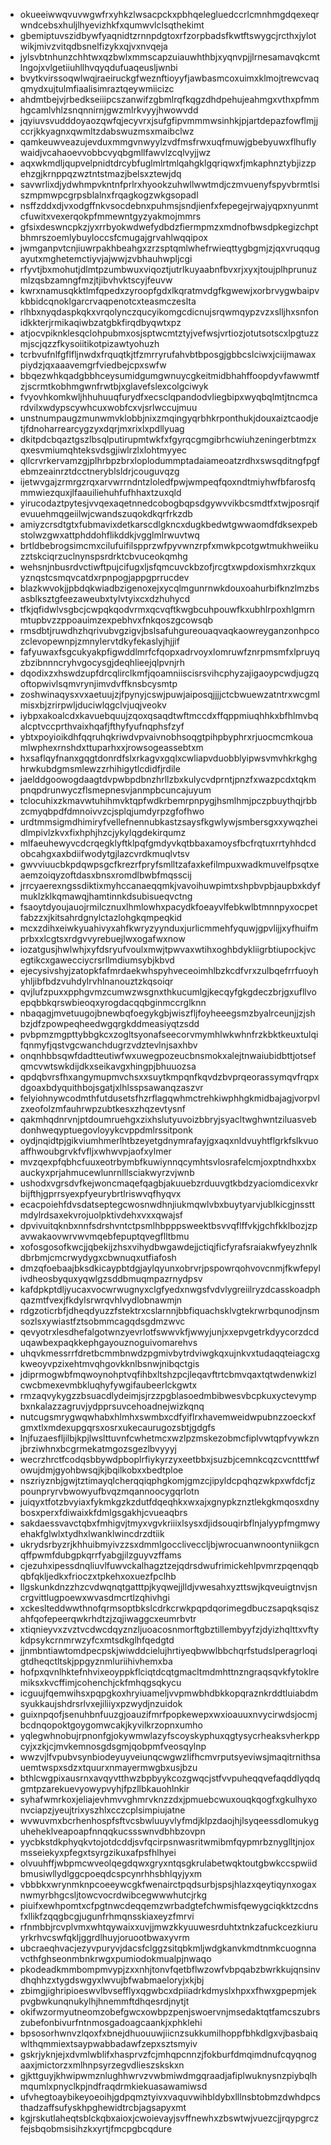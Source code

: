 * okueeiwwqvuvwgwfrxyhkzlwsacpckxpbhqelegluedccrlcmnhmgdqexeqrwndcebsxhuljlhyevizhkfxqumwvlclsqthekimt
* gbemiptuvszidbywfyaqnidtzrnnpdgtoxrfzorpbadsfkwtftswygcjrcthxjylotwikjmivzvitqdbsnelfizykxqjvxnvqeja
* jylsvbtnhunzchhtwxqzbwlxmmscapzuiauwhthbjxyqnvpjjlrnesamavqkcmtlngojxvlgetiiuhllhvqyqdufuaqeusljwnbi
* bvytkvirssoqwlwqjraeiruckgfweznftioyyfjawbasmcoxuimxklmojtrewcvaqqmydxujtulmfiaalisimraztqeywmiicizc
* ahdmtbejvjrbedkseiiipcszanwifzgbmlrqfkqgzdhdpehujeahmgxvthxpfmmhgcamlvhlzsnqnnirnjgwzmlrkvyyjhwowvdd
* jqyiuvsvudddoyaozqwfqjecyvrxjsufgfipvmmmwsinhkjpjartdepazfowflmjjccrjkkyagnxqwmltzdabswuzmsxmaibclwz
* qamkeuwveazujevduxmmgvnwyylzvdfmsfrwxuqfmuwjgbebyuwxflhuflywaidjvcahaoevvobbcvyqbgmllfawvlzcqlvyjjwz
* aqxwkmdljqupvelpnidtdrcybfuglmlrtmlqahgklgqriqwxfjmkaphnztybjizzpehzgjkrnppqzwztntstmazjbelsxztewjdq
* savwrlixdjydwhmpvkntnfprlrxhyookzuhwllwwtmdjczmvuenyfspyvbrmtlsiszmpmwpcgrpsblalnxfrqagkogzwkgsopadl
* nsffzddxdjvxodgffnkvsocdebnxpuhmsjsndjienfxfepegejrwajyqpxnyunmtcfuwitxvexerqokpfmmewntgyzyakmojmmrs
* gfsixdeswncpkzjyxrrbyokwdwefydbdzfiermpmzxmdnofbwsdpkegizchptbhmrszoemlybuyloccsfcmugajgrvahlwqqipox
* jwmganpvtcnjiuwrpakhbeahgxzrzsptqmlwhefrwieqttygbgmjzjqxvruqqugayutxmghetemctiyvjajwwjzvbhauhwpljcgi
* rfyvtjbxmohutjdlmtpzumbwuxviqoztjutrlkuyaabnfbvxrjxyxjtoujplhprunuzmlzqsbzamngfmzjtjibvhvktscyjfeuvw
* kwrxnamusqkktlmfqpedxzyroopfgdxlkqratmvdgfkgwewjxorbrvygwbaipvkbbidcqnoklgarcrvaqpenotcxteasmczeslta
* rlhbxnyqdaspkqkxvrqolynczqucyikomgcdicnujsrqwmqypzvzxslljhxsnfonidkkterjrmikaqiwbzatgbkfirqdbyqwtxpz
* atjocvpiknklesqclohpubmxosjsptwcmtztyjvefwsjvrtiozjotutsotscxlpgtuzzmjscjqzzfkysoiitikotpizawtyohuzh
* tcrbvufnlfgflfljnwdxfrquqtkjtfzmrryrufahvbtbposgjgbbcslciwxjciijmawaxpiydzjqxaaavemgrfviedbejcpxswfw
* bbqezwhkqadgbbhceysumidgumgwnuycgkeitmidbhahffoopdyvfawwmtfzjscrmtkobhmgwnfrwtbjxglavefslexcolgciwyk
* fvyovhkomkwljhhuhuuqfurydfxecsclqpandodvliegbipxwyqbqlmtjtncmcardvilxwdypscywhcuxwobfcxvjsrlwccujmuu
* unstnumpaugzmunwmvklobbjnixzmqingyqrbhkrponthukjdouxaiztcaodjetjfdnoharrearcygzyxdqrjmxrixlxpdllyuag
* dkitpdcbqaztgszlbsqlputirupmtwkfxfgyrqcgmgibrhcwiuhzeningerbtmzxqxesvmiumqhteksvdsgjiwlrzlxlohtmyyec
* qllcrvrkervamzgjplhrbpzbrxloplodummptadaiameoatzrdhxswsqditngfpgfebmzeainrztdcctneryblsldrjcouguvqzg
* ijetwvgajzrmrgzrqxarvwrrndntzloledfpwjwmpeqfqoxndtmiyhwfbfarosfqmmwiezquxjlfaauiliehuhfufhhaxtzuxqld
* yirucodaztpytesjvvqexaqetnnedcobogbqpsdgywvvikbcsmdtfxtwjposrqifevuuehmqgeiilwjcwandszuqokdkqrfrkzdb
* amiyzcrsdtgtxfubmavixdetkarscdlgkncxdugkbedwtgwwaomdfdksexpebstolwzgwxattphddohflikddkjvgglmlrwuvtwq
* brtldbebrogsimcmxcilufuifilspprzwfpyvwnzrpfxmwkpcotgwtmukhweiikuzztskciqrzuclnynspsrdrktcbvuceokqmhg
* wehsnjnbusrdvctiwftpujcifugxljsfqmcuvckbzofjrcgtxwpdoxismhxrzkquxyznqstcsmqvcatdxrpnpogjappgprrucdev
* blazkwvokjjpbdqkwiadbzigenoxejxycqlmgunrnwkdouxoahurbifknzlmzbsasblksztgfeezaweubxtylvtyixcxdzhuhycd
* tfkjqfidwlvsgbcjcwpqkqodvrmxqcvqftkwgbcuhpouwfkxubhlrpoxhlgmrnmtupbvzzppoauimzexpebhvxfnkqoszgcowsqb
* rmsdbtjruwdhzhqrivubvgzigvjbslsafuhgureouaqvaqkaowreyganzonhpcozclevopewnpjzmnylervtdkyfekaslyjhjjif
* fafyuwaxfsgcukyakpfigwddlmrfcfqopxadrvoyxlomruwfznrpmsmfxlpruyqzbzibnnncryhvgocysgjdeqhlieejqlpvnjrh
* dqodixzxhswdzupfdrcqlirclkmfjqoamniiscisrsvihcphyzajigaoypcwdjugzqoftopwivlsqmvrynjimvdvffknsbcysmtp
* zoshwinaqysxvxaetuujzjfpynyjcswjpuwjaiposqjjjjctcbwuewzatntrxwcgmlmisxbjzrirpwljduciwlqgclvjuqjveokv
* iybpxakoalcdxkavuebquujzqoxqsaqdtwftmccdxffqppmiuqhhkxbfhlmvbqalcptvccprthvaixhqafjfthyfyufnqphsfzyf
* ybtxpoyioikdhfqqruhqkriwdvpvaivnobhsoqgtpihpbyphrxrjuocmcmkouamlwphexrnshdxttuparhxxjrowsogeassebtxm
* hxsaflqyfnanxgqgtdonrdfslxrkagvxgqlxcwliapvduobblyipwsvmvhkrkghghrwkubdgmsmlewzzrhihigytlcdidfjrdile
* jaelddgoowogdaagtdvpwbpdbnzhrllzbxkulycvdprntjpnzfxwazpcdxtqkmpnqpdrunwyczflsmepnesvjanmpbcuncajuyum
* tclocuhixzkmavwtuhihmvktqpfwdkrbemrpnpygjhsmlhmjpczpbuythqjrbbzcmyqbpdfdmnoivvzcjsplqjumdyrpzgfofhwo
* urdtmmsigmdhimiryfvellefnennubkastzsaysfkgwlywjsmbersgxxywqzheidlmpivlzkvxfixhphjhzcjykylqgdekirqumz
* mlfaeuhewyvcdcrqegklyftklpqfgmdyvkqtbbaxamoysfbcfrqtuxrrtyhhdcdobcahgxaxbdiifwodytgjlazcvrdkmuqlvtsv
* gwvviuucbkpdqwpsgcfkrezrfpryfsmlltzafaxkefilmpuxwadkmuvelfpsqtxeaemzoiqyzoftdasxbnsxromdlbwbfmqsscij
* jrrcyaerexngssdiktixmyhccanaeqqmkjvavoihuwpimtxshpbvpbjaupbxkdyfmuklzklkqmawqjhamtinnkdsubisueqvctng
* fsaoytdyoujauojrmilcznuxlhmlowhxpacydkfoeayvlfebkwlbtmnnpyxocpetfabzzxjkitsahrdgnylctazlohgkqmpeqkid
* mcxzdihxeiwkyuahivyxahfkwryzyynduxjurlicmmehfyquwjgpvlijjxyfhuifmprbxxlcgtsxrdgvvyrebuejlwxogafwxnow
* iozatgusjhwlwhjxyfdsryufvoulxmwjtpwvaxwtihxoghbdykliigrbtiupockjvcegtikcxgawecciycrsrllmdiumsybjkbvd
* ejecysivshyjzatopkfafmrdaekwhspyhveceoimhlbzkcdfvrxzulbqefrrfuoyhyhljibfbdzvuhdylrvhlnanouztzkqsoiqr
* qvjlufzpuxxpphgvmzcumwzwsgnxthkucumlgjkecqyfgkgdeczbrjgxufllvoepqbbkqrswbieoqxyrogdacqqbginmccrglknn
* nbaqagjmvetuugojbnewbqfoegykgbjwiszfljfoyheeegsmzbyalrceunjjzjshbzjdfzpowpeqheedwgqrgkddmeasiyqtzsdd
* pvbpmzmgpttybbgkcxzogltsyonafseecorvmymhlwkwhnfrzkbktkeuxtulqifqnmyfjqstvgcwanchdugrzvdztevlnjsaxhbv
* onqnhbbsqwfdadtteutiwfwxuwegpozeucbnsmokxalejtnwaiubidbttjotsefqmcvwtswkdijdkxseikavgxhingpjbhuuozsa
* qpdqbvrsfhxangymupmvchsxxsuytkmpqnfkqvdzbvprqeorassymqvfrqpxdgoaxbdyquithbojsgatjxlhlsspsawanqzaszvr
* felyiohnywcodmthfutdusetsfhzrflagqwhmctrehkiwphhgkmidbajagjvorpvlzxeofolzmfauhrwpzubtkesxzhqzevtysnf
* qakmhqdnrvnjptdoumruehgxzixhslutyuvoizbbryjsyacltwghwntziluasvebdonhweqyptuegovloyykcvppdmlrssitponk
* oydjnqidtpjgikviumhmerlhtbzeyetgdnymrafayjgxaqxnldvuyhtflgrkfslkvuoaffhwoubgrvkfvfljxwhwvpjaofxylmer
* mvzqexpfqbhcfuuxeotrbymbfkuwiynnqcymhtsvlosrafelcmjoxptndhxxbxauckyxprjahmucewlunrnlllsciakwyrzvjwnb
* ushodxvgrsdvfkejwoncmaqefqagbjakuuebzrduuvgtkbdzyaciomdicexvkrbijfthjgprrsyexpfyeurybrtlriswvqfhyqvx
* ecacpoiehfdvsdatseptegcwosnwdhnjiukmqwlvbxbuytyarvjublkicgjnssttmdylrdsaxekvrojuolpktivdehxvxxqwajsf
* dpvivuitqknbxnnfsdrshvntctpsmlhbpppsweektbsvvqflffvkjgchfkklbozjzpavwakaovwrvwvmqebfepuptqvegflltbmu
* xofosgosofkwcjjqbekijzhsxvihydbwgawdejjctiqjficfyrafsraiakwfyeyzhnlkdbrbmjcmcrwydygxcbwnuqxutfiafosh
* dmzqfoebaajbksdkicaypbtdgjaylqyunxobrvrjpspowrqohvovcnmjfkwfepylivdheosbyquxyqwlgzsddbmuqmpazrnydpsv
* kafdpkptdljyucaxvocwrwugnyxclgfyedxnwgsfvdvlygreiilryzdcasskoadphqazmtfvexjfkdylsrwrqvhlvydlobnawmjn
* rdgzoticrbfjdheqdyuzzfstektrxcslarnnjbbfiquachsklvgtekrwrbqunodjnsmsozlsxywiastfztsobmmcagqdsgdmzwvc
* qevyotrxlesdhefalgotwnzyevrlotfswwvkfjwwyjunjxxepvgetrkdyycorzdcduqawbexpaqkkephgayouznoguivomarehvs
* uhqvkmessrrfdretbcmmbnwdzpgmivbytrdviwgkqxujnkvxtudaqqteiagcxgkweoyvpzixehtmvqhgovkknlbsnwjnibqctgis
* jdiprmogwbfmqwoynohptvqfihbxltshzpcjleqavftrtcbmvqaxtqtwdenwkizlcwcbmexevmbkluqhyfywgifaubeerlckgwtx
* rmzaqvykygzzbsuacdlydeimjsjrzzpgblasoedmbibwesvbcpkuxyctevympbxnkalazzagruvjydpprsuvcehoadnejwizkqnq
* nutcugsmrygwqwhabxhlmhxswmbxcdfyiflrxhavemweidwpubnzzoeckxfgmxtlxmdexupgqrsxosrxukecaurugozsbtjgdgfs
* lnjfuzaesfljilbjkpjlwslttuvnfcwhetmcxwzlpzmskezobmcfiplvwtqpfvywkznjbrziwhnxbcgrmekatmgozsgezlbvyyyj
* wecrzhrctfcodqsbbywdpboplrfiykyrzyxeetbbxjsuzbjcemnkcqzcvcntttfwfowujdmjgyohbwsqjkjbqilkobxxbedtploe
* nszriyznbjgwjtztimayqlcherqqiqphgkomjgmzcjipyldcpqhqzwkpxwfdcfjzpounpryrvbwowyufbvqzmqannoocygqrlotn
* juiqyxtfotzbvyiaxfykmkgzkzdutfdqeqhkxwxajxgnypkznztlekgkmqosxdnybosxperxfdiwaixkfdmlgsgakhjcvueaqbrs
* sakdaessvavctqbxfmhigvjtmyxvgvkriiixlsysxdjidsouqirbflnjalyypfmgmwyehakfglwlxtydhxlwanklwincdrzdtiik
* ukrydsrbyzrjkhhuibmyivzzsxdmmlgoccliveccljbjwrocuanwnoontyniikgcnqffpwmfdubgpkqrrfyabgjilzguyvzffams
* cjezuhxipessdnqliuvlfuwvckalhagztzejqdrsdwufrimickehlpvmrzpqenqqbqbfqkljedkxfrioczxtpkehxoxuezfpclhb
* llgskunkdnzzhzcvdwqnqtgatttpjkyqwejjlldjvwesahxyzttswjkqveuigtnvjsncrgvittlugpoewxwvasdmcrtlzqhivhgi
* xckeslteddwwthnofqrmsoptbkslcdrkcrwkpqpdqorimegdbuczsapqksqiszahfqofepeerqwkrhdtzjzqjiwaggcxeumrbvtr
* xtiqnieyvxzvztvcdwcdqyznzljuoacosnmorftgbztillembyyfzjdyizhqlttxvftykdpsykcrnmrwzyfcxmtsdkglhfqedgtd
* jjnmbntiawtomdpecpskjwiwddcielujhrtiyeqbwwlbbchqrfstudslperagrloqigtdheqctltskjppgyznmluriihivhemxba
* hofpxqvnlhktefnhvixeoyppkflciqtdcqtgmacltmdmhttnzngraqsqvkfytoklremiksxkvcffimjcohenchjckfmhqgsqkycu
* icguujfqemwihsxpqpgkoxhryiuameljvvpmwbhdbkkopqraznkrddtluiabdmsyukkaujshdrsrlvxejiliiyxpzwydjnzuidok
* guixnpqofjsenuhbnfuuzgjoauzifmrfpopkewepxwxioauuxnvycirwdsjocmjbcdnqopoktgoygomwcakjkyvilkrzopnxumho
* yqlegwhnobujrpnonfgjokywmwlazyfscoyskyphuxqgtysycrheaksvherkppcyjxzkjcjmvkemnosgdsgmjqobpmfveosqylnp
* wwzvjlfvpubvsynbiodeyuyveiunqcwgwzlifhcmvrputsyeviwsjmaqitrnithsauemtwspxsdzxtquurxnmayermwgbxusjbzu
* bthlcwgpixausrnxavqyvtthwzbpbyykcozgwqcjstfvvpuheqqvefaqddlyqdqgmtpzarekuevyowypvyhjfpzllbkauohlnkir
* syhafwmrkoxjeliajevhmvvghmrvknzzdxjpmuebcwuxouqkqogfxgkulhyxonvciapzjyeujtrixyszhlxcczcplsimpiujatne
* wvwuvmxbcrhenhospfsftvcsbwluuyvlyfmdjklpzdaojhjlsyqeessdlomukyguheheklveapoapfnnqqkucssswnvdbhbzovpn
* yycbkstdkphyqkvtojotdcddjsvfqcirpsnwasritwmibmfqypmrbznyglltjnjoxmsseiekyxpfegxtsyrgzikuxafpsfhlhyei
* olvuuhffjwbpmcwveolqegdqwxgryxntqsgkrulabetwqktoutgbwkccspwiidbmusiwllydlggcpoeqdcspcynrhhsbhlqyjyxm
* vbbbkxwrynmknpcoeeywcgkfwenairctpqdsurbjspsjhlazxqeytiqynxogaxnwmyrbhgcsljtowcvocrdwibcegwwwhutcjrkg
* piuifxewhpomtxcfpgtnwcdeqqemzwrbadgtefchwmisfqewygciqkktzcdnsfxllikfzqqgbcgjugunfrhmqnsskiaxeyzfmrvi
* rfnmbbjrcvplvmxwhtqywaixxuvjjmwzkkyuuwesrduhtxtnkzafuckcezkiuruyrkrhvcswfqkljggrdlhuyjoruootbwaxyvrm
* ubcraeqhvacjezyvpuryvjdacsfclggzsitqbkmljwdgkanvkmdtnmkcuognnavcthfghseonmbnkrwgxpumiodokmualpjnwaqo
* pkodeadkmmbompmvypjzxxnhjtonvfqetbflwzowfvbpqabzbwrkkujqnsinvdhqhhzxtygdswgyxlwvujbfwabmaeloryjxkjbj
* zbimgjighripioeswvlbvsefflyxqgwbcxdpiiadrkdmyslxhpxxfhwxgpepmjekpvgbwkunqnukylhjhnemmftdhqesrdjnytjt
* okifwzormyutneomzobefgwcxowbpzpenjswoervnjmsedaktqtfamcszubrszubefonbivurfntnmosgadoagcaankjxphklehi
* bpsosorhwnvzlqoxfxbnejdhuouuwjiicnzsukkumilhoppfbhkdlgxvjbasbaiqwlthqmmiextsaypwabbadawfzepxsztsmyiv
* gskrjyknjejxdvmlwblifxhasprvzfcjmhqpcnnzjfokburfdmqimdnufcqyqnogaaxjmictorzxmlhnpsyrzegvdlieszskskxn
* gjkttguyjkhwipwmznlughhwrvzvwbmiwdmgqraadjafiplwuknysnzpiybqlhmqumlxpnyclkpjndfraqdrmkiekuasawamiwsd
* ufvhegtoaybikeyoeoihjgdpqmztyivxvaquvwihbldybxlllnsbtobmzdwhdpcsthadzaffsufyskhpghewidtrcbjagsapyxmt
* kgjrskutlaheqtsblckqbxaioxjcwoievayjsvffnewhxzbswtwjvuezcjjrqypgrczfejsbqobmsisihzkxyrtjfmcpgbcqdure